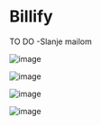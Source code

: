 # Billify

TO DO
-Slanje mailom



![image](https://github.com/NevenDavidovic/Billify/assets/57957655/bd682db5-25d4-4057-9de8-2e5bb5086a60)

![image](https://github.com/NevenDavidovic/Billify/assets/57957655/f92252a1-73f6-4a26-8d45-83890f9461bd)

![image](https://github.com/NevenDavidovic/Billify/assets/57957655/aa71ca56-4072-401e-ad9d-ad34e2ed9a53)

![image](https://github.com/NevenDavidovic/Billify/assets/57957655/8b7e5f3e-edf4-45b8-a28c-8f06cae20a88)



